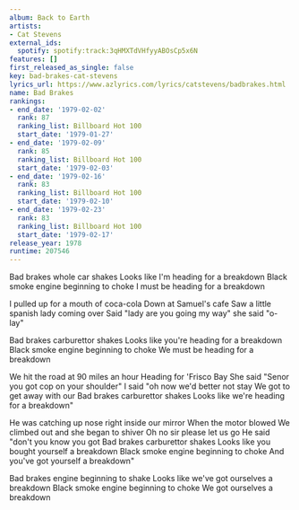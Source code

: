 ```yaml
---
album: Back to Earth
artists:
- Cat Stevens
external_ids:
  spotify: spotify:track:3qHMXTdVHfyyABOsCp5x6N
features: []
first_released_as_single: false
key: bad-brakes-cat-stevens
lyrics_url: https://www.azlyrics.com/lyrics/catstevens/badbrakes.html
name: Bad Brakes
rankings:
- end_date: '1979-02-02'
  rank: 87
  ranking_list: Billboard Hot 100
  start_date: '1979-01-27'
- end_date: '1979-02-09'
  rank: 85
  ranking_list: Billboard Hot 100
  start_date: '1979-02-03'
- end_date: '1979-02-16'
  rank: 83
  ranking_list: Billboard Hot 100
  start_date: '1979-02-10'
- end_date: '1979-02-23'
  rank: 83
  ranking_list: Billboard Hot 100
  start_date: '1979-02-17'
release_year: 1978
runtime: 207546
---
```

Bad brakes whole car shakes
Looks like I'm heading for a breakdown
Black smoke engine beginning to choke
I must be heading for a breakdown

I pulled up for a mouth of coca-cola
Down at Samuel's cafe
Saw a little spanish lady coming over
Said "lady are you going my way" she said "o-lay"

Bad brakes carburettor shakes
Looks like you're heading for a breakdown
Black smoke engine beginning to choke
We must be heading for a breakdown

We hit the road at 90 miles an hour
Heading for 'Frisco Bay
She said "Senor you got cop on your shoulder"
I said "oh now we'd better not stay
We got to get away with our
Bad brakes carburettor shakes
Looks like we're heading for a breakdown"

He was catching up nose right inside our mirror
When the motor blowed
We climbed out and she began to shiver
Oh no sir please let us go
He said "don't you know you got
Bad brakes carburettor shakes
Looks like you bought yourself a breakdown
Black smoke engine beginning to choke
And you've got yourself a breakdown"

Bad brakes engine beginning to shake
Looks like we've got ourselves a breakdown
Black smoke engine beginning to choke
We got ourselves a breakdown
